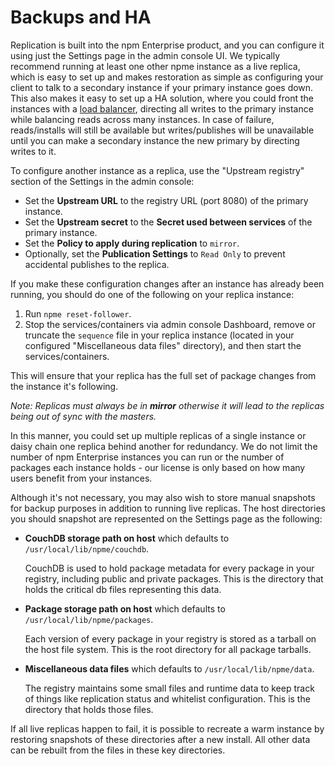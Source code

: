 # Backups and HA

Replication is built into the npm Enterprise product, and you can configure it using just the Settings page in the admin console UI. We typically recommend running at least one other npme instance as a live replica, which is easy to set up and makes restoration as simple as configuring your client to talk to a secondary instance if your primary instance goes down. This also makes it easy to set up a HA solution, where you could front the instances with a [load balancer](load-balancing-with-varnish.html), directing all writes to the primary instance while balancing reads across many instances. In case of failure, reads/installs will still be available but writes/publishes will be unavailable until you can make a secondary instance the new primary by directing writes to it.

To configure another instance as a replica, use the "Upstream registry" section of the Settings in the admin console:

- Set the **Upstream URL** to the registry URL (port 8080) of the primary instance.
- Set the **Upstream secret** to the **Secret used between services** of the primary instance.
- Set the **Policy to apply during replication** to `mirror`. 
- Optionally, set the **Publication Settings** to `Read Only` to prevent accidental publishes to the replica.

If you make these configuration changes after an instance has already been running, you should do one of the following on your replica instance:

1. Run `npme reset-follower`.
2. Stop the services/containers via admin console Dashboard, remove or truncate the `sequence` file in your replica instance (located in your configured "Miscellaneous data files" directory), and then start the services/containers.

This will ensure that your replica has the full set of package changes from the instance it's following.

_Note: Replicas must always be in **mirror** otherwise it will lead to the replicas being out of sync with the masters._

In this manner, you could set up multiple replicas of a single instance or daisy chain one replica behind another for redundancy. We do not limit the number of npm Enterprise instances you can run or the number of packages each instance holds - our license is only based on how many users benefit from your instances.

Although it's not necessary, you may also wish to store manual snapshots for backup purposes in addition to running live replicas. The host directories you should snapshot are represented on the Settings page as the following:

- **CouchDB storage path on host** which defaults to `/usr/local/lib/npme/couchdb`.

    CouchDB is used to hold package metadata for every package in your registry, including public and private packages. This is the directory that holds the critical db files representing this data.

- **Package storage path on host** which defaults to `/usr/local/lib/npme/packages`.

    Each version of every package in your registry is stored as a tarball on the host file system. This is the root directory for all package tarballs.

- **Miscellaneous data files** which defaults to `/usr/local/lib/npme/data`.

    The registry maintains some small files and runtime data to keep track of things like replication status and whitelist configuration. This is the directory that holds those files.

If all live replicas happen to fail, it is possible to recreate a warm instance by restoring snapshots of these directories after a new install. All other data can be rebuilt from the files in these key directories.


